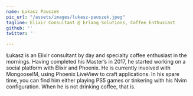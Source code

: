 ```yaml
---
name: Łukasz Pauszek
pic_url: "/assets/images/lukasz-pauszek.jpeg"
tagline: Elixir Consultant @ Erlang Solutions, Coffee Enthusiast
github: ''
twitter: ''

---
```

Łukasz is an Elixir consultant by day and specialty coffee enthusiast in the mornings. Having completed his Master’s in 2017, he started working on a social platform with Elixir and Phoenix. He is currently involved with MongooseIM, using Phoenix LiveView to craft applications. In his spare time, you can find him either playing PS5 games or tinkering with his Nvim configuration. When he is not drinking coffee, that is.